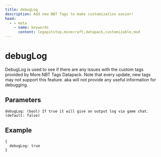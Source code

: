 ```yaml
---
title: debugLog
description: Add new NBT Tags to make customization easier! 
head:
  - - meta
    - name: keywords
      content: legopitstop,minecraft,datapack,customizable,mod
---
```


# debugLog

DebugLog is used to see if there are any issues with the custom tags provided by More NBT Tags Datapack. Note that every update, new tags may not support this feature. aka will not provide any useful information for debugging.

## Parameters

```
debugLog: (bool) If true it will give an output log via game chat. (default: false)
```

## Example

```snbt
{
  debugLog: true
}
```

